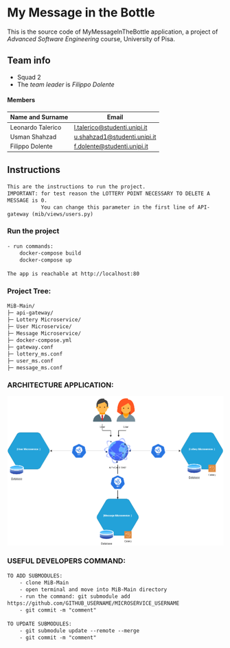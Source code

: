 # My Message in the Bottle

This is the source code of MyMessageInTheBottle application, a
project of *Advanced Software Engineering* course,
University of Pisa.
 
## Team info

- Squad 2
- The *team leader* is *Filippo Dolente*

#### Members

|Name and Surname  | Email                         |
|------------------|-------------------------------|
|Leonardo Talerico |l.talerico@studenti.unipi.it   |
|Usman Shahzad     |u.shahzad1@studenti.unipi.it   |
|Filippo Dolente   |f.dolente@studenti.unipi.it    |


## Instructions
    This are the instructions to run the project.
    IMPORTANT: for test reason the LOTTERY POINT NECESSARY TO DELETE A MESSAGE is 0.
               You can change this parameter in the first line of API-gateway (mib/views/users.py)


### Run the project

    - run commands:
        docker-compose build
        docker-compose up

    The app is reachable at http://localhost:80


### Project Tree:

    MiB-Main/
    ├─ api-gateway/
    ├─ Lottery Microservice/
    ├─ User Microservice/
    ├─ Message Microservice/
    ├─ docker-compose.yml
    ├─ gateway.conf
    ├─ lottery_ms.conf
    ├─ user_ms.conf
    ├─ message_ms.conf


### ARCHITECTURE APPLICATION:
![image description](images/architecture.png)

### USEFUL DEVELOPERS COMMAND:

    TO ADD SUBMODULES:
        - clone MiB-Main
        - open terminal and move into MiB-Main directory
        - run the command: git submodule add https://github.com/GITHUB_USERNAME/MICROSERVICE_USERNAME
        - git commit -m "comment"

    TO UPDATE SUBMODULES:
        - git submodule update --remote --merge
        - git commit -m "comment"
